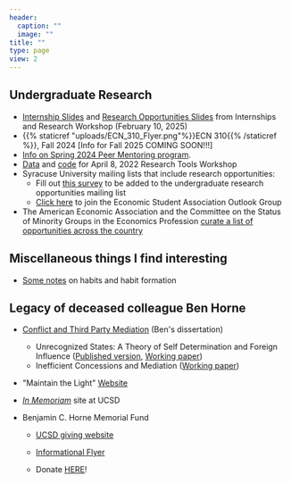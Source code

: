```yaml
---
header:
  caption: ""
  image: ""
title: ""
type: page
view: 2
---
```


## Undergraduate Research

- [Internship Slides](mentoring-internships.pdf) and [Research Opportunities Slides](presentation--Sp2025.pdf) from Internships and Research Workshop (February 10, 2025)
- {{% staticref "uploads/ECN_310_Flyer.png"%}}ECN 310{{% /staticref %}}, Fall 2024 [Info for Fall 2025 COMING SOON!!!]
- [Info on Spring 2024 Peer Mentoring program](Econ.Peer.Mentoring.Slides.pdf).
- [Data](CPS_2017.dta) and [code](Stata_CPS_workshop.do) for April 8, 2022 Research Tools Workshop
- Syracuse University mailing lists that include research opportunities:
   - Fill out [this survey](https://forms.gle/F5uYb1bDadVJ7DBi9) to be added to the undergraduate research opportunities mailing list
   - [Click here](https://esa.syr.edu/contact-esa/) to join the Economic Student Association Outlook Group
- The American Economic Association and the Committee on the Status of Minority Groups in the Economics Profession [curate a list of opportunities across the country](https://www.aeaweb.org/about-aea/committees/cswep/programs/resources/events2)  


## Miscellaneous things I find interesting

- [Some notes](habits/habits) on habits and habit formation

## Legacy of deceased colleague Ben Horne

- [Conflict and Third Party Mediation](https://escholarship.org/uc/item/5c70258g) (Ben's dissertation)

  - Unrecognized States: A Theory of Self Determination and Foreign Influence ([Published version](https://doi.org/10.1093/jleo/eww017), [Working paper](https://github.com/kbuzard/UnrecognizedStates/blob/master/draft.pdf))
  - Inefficient Concessions and Mediation ([Working paper](https://github.com/kbuzard/InefficientConcessions/blob/master/draft.pdf))

- "Maintain the Light" [Website](http://www.maintainthelight.org/Maintain_the_Light/Home.html)

- [*In Memoriam*](https://economics.ucsd.edu/faculty-and-research/in-memoriam/horne/index.html) site at UCSD

- Benjamin C. Horne Memorial Fund

  - [UCSD giving website](https://economics.ucsd.edu/alumni/give-back/horne-fund.html)
  
  - [Informational Flyer](BCH-Memorial-Fund.pdf)

  - Donate [HERE](https://giveto.ucsd.edu/giving/home/gift-referral/9655e0cc-3324-4d76-b1c4-b0e4d7e839e7)!